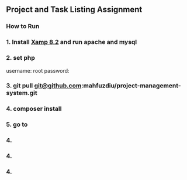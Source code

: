 
## Project and Task Listing Assignment

### How to Run

### 1. Install [Xamp 8.2](https://www.apachefriends.org/download.html) and run apache and mysql

### 2. set php

username: root
password:

### 3. git pull git@github.com:mahfuzdiu/project-management-system.git

### 4. composer install
### 5. go to 
### 4.
### 4.
### 4.
